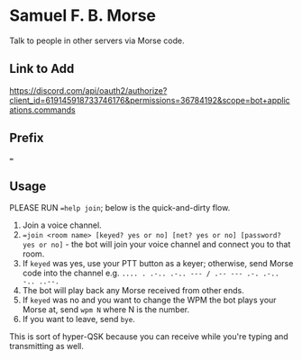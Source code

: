 # Samuel F. B. Morse

Talk to people in other servers via Morse code.

## Link to Add
https://discord.com/api/oauth2/authorize?client_id=619145918733746176&permissions=36784192&scope=bot+applications.commands

## Prefix
`=`

## Usage
PLEASE RUN `=help join`; below is the quick-and-dirty flow.

1. Join a voice channel.
2. `=join <room name> [keyed? yes or no] [net? yes or no] [password? yes or no]` - the bot will join your voice channel and connect you to that room.
3. If `keyed` was yes, use your PTT button as a keyer; otherwise, send Morse code into the channel e.g. `.... . .-.. .-.. --- / .-- --- .-. .-.. -.. ..--.`
4. The bot will play back any Morse received from other ends.
5. If `keyed` was no and you want to change the WPM the bot plays your Morse at, send `wpm N` where N is the number.
6. If you want to leave, send `bye`.

This is sort of hyper-QSK because you can receive while you're typing and transmitting as well.
